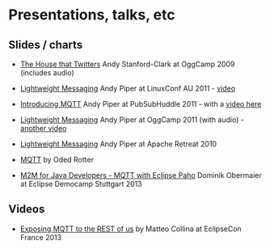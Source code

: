 # Presentations, talks, etc

## Slides / charts

*  [The House that Twitters](http://www.slideshare.net/andysc/the-house-that-twitters) Andy Stanford-Clark at OggCamp 2009 (includes audio)

*  [Lightweight Messaging](http://www.slideshare.net/andypiper/lightweight-messaging-for-a-connected-planet) Andy Piper at LinuxConf AU 2011 - [video](http://linuxconfau.blip.tv/file/4729456/)

*  [Introducing MQTT](http://www.slideshare.net/andypiper/introducing-mqtt) Andy Piper at PubSubHuddle 2011 - with a [video here](http://skillsmatter.com/podcast/home/andy-piper-talk)

*  [Lightweight Messaging](http://www.slideshare.net/andypiper/lightweightmessaging-oc2011) Andy Piper at OggCamp 2011 (with audio) - [another video](https///blip.tv/episode/5493280)

*  [Lightweight Messaging](http://www.slideshare.net/andypiper/lightweight-messaging-apache-retreat-hursley-2010) Andy Piper at Apache Retreat 2010


*  [MQTT](http://www.slideshare.net/oded1233/mqtt) by Oded Rotter

*  [M2M for Java Developers - MQTT with Eclipse Paho](http://www.slideshare.net/dobermai/m2m-for-java-developers-mqtt-with-eclipse-paho) Dominik Obermaier at Eclipse Democamp Stuttgart 2013
## Videos

*  [Exposing MQTT to the REST of us](https://www.youtube.com/watch?v=miorQKR2ohs) by Matteo Collina at EclipseCon France 2013
